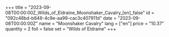 +++
title = "2023-09-08T00:00:00Z_Wilds_of_Eldraine_Moonshaker_Cavalry_[en]_false"
id = "092c48bd-b648-4c9e-aa99-cac3c407911d"
date = "2023-09-08T00:00:00Z"
name = "Moonshaker Cavalry"
lang = ["en"]
price = "10.37"
quantity = 2
foil = false
set = "Wilds of Eldraine"
+++

